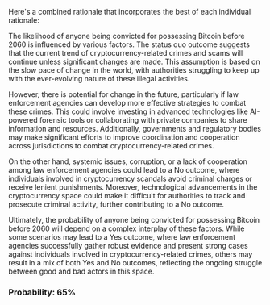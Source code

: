 Here's a combined rationale that incorporates the best of each individual rationale:

The likelihood of anyone being convicted for possessing Bitcoin before 2060 is influenced by various factors. The status quo outcome suggests that the current trend of cryptocurrency-related crimes and scams will continue unless significant changes are made. This assumption is based on the slow pace of change in the world, with authorities struggling to keep up with the ever-evolving nature of these illegal activities.

However, there is potential for change in the future, particularly if law enforcement agencies can develop more effective strategies to combat these crimes. This could involve investing in advanced technologies like AI-powered forensic tools or collaborating with private companies to share information and resources. Additionally, governments and regulatory bodies may make significant efforts to improve coordination and cooperation across jurisdictions to combat cryptocurrency-related crimes.

On the other hand, systemic issues, corruption, or a lack of cooperation among law enforcement agencies could lead to a No outcome, where individuals involved in cryptocurrency scandals avoid criminal charges or receive lenient punishments. Moreover, technological advancements in the cryptocurrency space could make it difficult for authorities to track and prosecute criminal activity, further contributing to a No outcome.

Ultimately, the probability of anyone being convicted for possessing Bitcoin before 2060 will depend on a complex interplay of these factors. While some scenarios may lead to a Yes outcome, where law enforcement agencies successfully gather robust evidence and present strong cases against individuals involved in cryptocurrency-related crimes, others may result in a mix of both Yes and No outcomes, reflecting the ongoing struggle between good and bad actors in this space.

### Probability: 65%